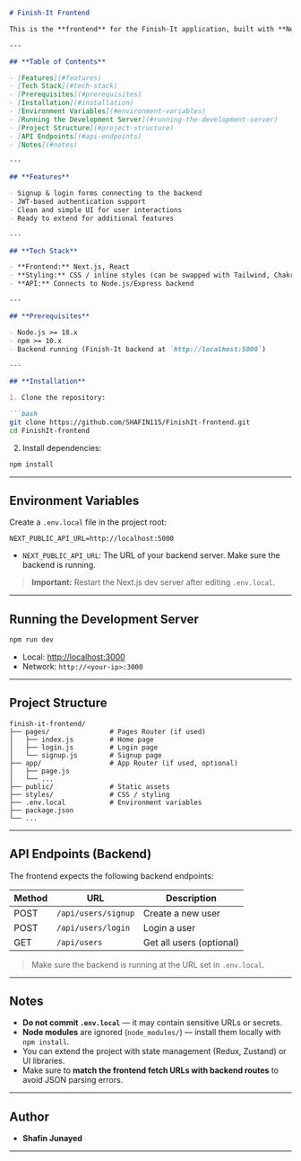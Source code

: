 ````markdown
# Finish-It Frontend

This is the **frontend** for the Finish-It application, built with **Next.js 15** (App/Pages Router supported) and React. It connects to a **Node.js/Express backend** for user authentication and data management.

---

## **Table of Contents**

- [Features](#features)  
- [Tech Stack](#tech-stack)  
- [Prerequisites](#prerequisites)  
- [Installation](#installation)  
- [Environment Variables](#environment-variables)  
- [Running the Development Server](#running-the-development-server)  
- [Project Structure](#project-structure)  
- [API Endpoints](#api-endpoints)  
- [Notes](#notes)  

---

## **Features**

- Signup & login forms connecting to the backend  
- JWT-based authentication support  
- Clean and simple UI for user interactions  
- Ready to extend for additional features  

---

## **Tech Stack**

- **Frontend:** Next.js, React  
- **Styling:** CSS / inline styles (can be swapped with Tailwind, Chakra UI, etc.)  
- **API:** Connects to Node.js/Express backend  

---

## **Prerequisites**

- Node.js >= 18.x  
- npm >= 10.x  
- Backend running (Finish-It backend at `http://localhost:5000`)  

---

## **Installation**

1. Clone the repository:

```bash
git clone https://github.com/SHAFIN115/FinishIt-frontend.git
cd FinishIt-frontend
````

2. Install dependencies:

```bash
npm install
```

---

## **Environment Variables**

Create a `.env.local` file in the project root:

```env
NEXT_PUBLIC_API_URL=http://localhost:5000
```

* `NEXT_PUBLIC_API_URL`: The URL of your backend server. Make sure the backend is running.

> **Important:** Restart the Next.js dev server after editing `.env.local`.

---

## **Running the Development Server**

```bash
npm run dev
```

* Local: [http://localhost:3000](http://localhost:3000)
* Network: `http://<your-ip>:3000`

---

## **Project Structure**

```
finish-it-frontend/
├── pages/               # Pages Router (if used)
│   ├── index.js         # Home page
│   ├── login.js         # Login page
│   └── signup.js        # Signup page
├── app/                 # App Router (if used, optional)
│   ├── page.js
│   └── ...
├── public/              # Static assets
├── styles/              # CSS / styling
├── .env.local           # Environment variables
├── package.json
└── ...
```

---

## **API Endpoints (Backend)**

The frontend expects the following backend endpoints:

| Method | URL                 | Description              |
| ------ | ------------------- | ------------------------ |
| POST   | `/api/users/signup` | Create a new user        |
| POST   | `/api/users/login`  | Login a user             |
| GET    | `/api/users`        | Get all users (optional) |

> Make sure the backend is running at the URL set in `.env.local`.

---

## **Notes**

* **Do not commit `.env.local`** — it may contain sensitive URLs or secrets.
* **Node modules** are ignored (`node_modules/`) — install them locally with `npm install`.
* You can extend the project with state management (Redux, Zustand) or UI libraries.
* Make sure to **match the frontend fetch URLs with backend routes** to avoid JSON parsing errors.

---

## **Author**

* **Shafin Junayed**

---

